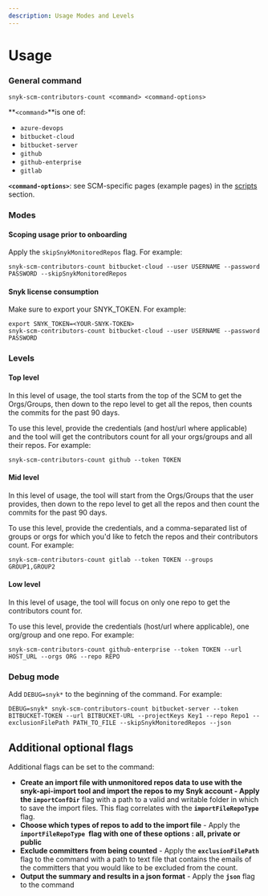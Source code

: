 ```yaml
---
description: Usage Modes and Levels
---
```


# Usage

### General command

```
snyk-scm-contributors-count <command> <command-options>
```

**`<command>`**is one of:

* `azure-devops`
* `bitbucket-cloud`
* `bitbucket-server`
* `github`
* `github-enterprise`
* `gitlab`

**`<command-options>`**: see SCM-specific pages (example pages) in the [scripts](the-scripts/) section.

### Modes

#### Scoping usage prior to onboarding

&#x20;Apply the `skipSnykMonitoredRepos` flag. For example:

```
snyk-scm-contributors-count bitbucket-cloud --user USERNAME --password PASSWORD --skipSnykMonitoredRepos
```

#### Snyk license consumption

Make sure to export your SNYK\_TOKEN.  For example:

```
export SNYK_TOKEN=<YOUR-SNYK-TOKEN>
snyk-scm-contributors-count bitbucket-cloud --user USERNAME --password PASSWORD
```

### Levels

#### Top level

In this level of usage, the tool starts from the top of the SCM to get the Orgs/Groups, then down to the repo level to get all the repos, then counts the commits for the past 90 days.

To use this level, provide the credentials (and host/url where applicable) and the tool will get the contributors count for all your orgs/groups and all their repos. For example:

```
snyk-scm-contributors-count github --token TOKEN
```

#### Mid level

In this level of usage, the tool will start from the Orgs/Groups that the user provides, then down to the repo level to get all the repos and then count the commits for the past 90 days.

To use this level, provide the credentials, and a comma-separated list of groups or orgs for which you'd like to fetch the repos and their contributors count. For example:

```
snyk-scm-contributors-count gitlab --token TOKEN --groups GROUP1,GROUP2
```

#### Low level

In this level of usage, the tool will focus on only one repo to get the contributors count for.

To use this level, provide the credentials (host/url where applicable), one org/group and one repo. For example:

```
snyk-scm-contributors-count github-enterprise --token TOKEN --url HOST_URL --orgs ORG --repo REPO
```

### Debug mode

Add `DEBUG=snyk*` to the beginning of the command. For example:

```
DEBUG=snyk* snyk-scm-contributors-count bitbucket-server --token BITBUCKET-TOKEN --url BITBUCKET-URL --projectKeys Key1 --repo Repo1 --exclusionFilePath PATH_TO_FILE --skipSnykMonitoredRepos --json
```

## Additional optional flags

Additional flags can be set to the command:

* **Create an import file with unmonitored repos data to use with the snyk-api-import tool and import the repos to my Snyk account - **Apply the** `importConfDir`** flag with a path to a valid and writable folder in which to save the import files. This flag correlates with the **`importFileRepoType`** flag.
* **Choose which types of repos to add to the import file** - Apply the **`importFileRepoType `**flag** **with one of these options :** all, private or public**
* **Exclude committers from being counted** - Apply the **`exclusionFilePath`** flag to the command with a path to text file that contains the emails of the committers that you would like to be excluded from the count.
* **Output the summary and results in a json format** - Apply the **`json`** flag to the command

